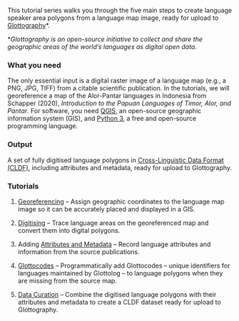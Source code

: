 This tutorial series walks you through the five main steps to create language speaker area polygons from a language map image, ready for upload to [Glottography](https://github.com/Glottography)*. 

**Glottography is an open-source initiative to collect and share the geographic areas of the world’s languages as digital open data.*  

### What you need

The only essential input is a digital raster image of a language map (e.g., a PNG, JPG, TIFF) from a citable scientific publication. In the tutorials, we will georeference a map of the Alor-Pantar languages in Indonesia from Schapper (2020), *Introduction to the Papuan Languages of Timor, Alor, and Pantar*. For software, you need [QGIS](https://qgis.org), an open-source geographic information system (GIS), and [Python 3](https://www.python.org/), a free and open-source programming language.

### Output

A set of fully digitised language polygons in [Cross-Linguistic Data Format (CLDF)](https://cldf.clld.org/), including attributes and metadata, ready for upload to Glottography.  

### Tutorials

1. [Georeferencing](georeferencing/index.md) – Assign geographic coordinates to the language map image so it can be accurately placed and displayed in a GIS.

2. [Digitising](digitising/index.md) – Trace language areas on the georeferenced map and convert them into digital polygons.

3. Adding [Attributes and Metadata](metadata/index.md) – Record language attributes and information from the source publications.

4. [Glottocodes](glottocodes/index.md) – Programmatically add Glottocodes – unique identifiers for languages maintained by Glottolog – to language polygons when they are missing from the source map.

5. [Data Curation](curation/index.md) – Combine the digitised language polygons with their attributes and metadata to create a CLDF dataset ready for upload to Glottography.



